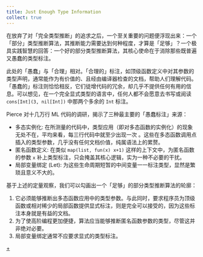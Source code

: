 ```yaml
---
title: Just Enough Type Information
collect: true
---
```


在放弃了对「完全类型推断」的追求之后，一个至关重要的问题便浮现出来：一个「部分」类型推断算法，其推断能力需要达到何种程度，才算是「足够」？一个极具实践智慧的回答：一个好的部分类型推断算法，其核心使命在于消除那些既普遍又愚蠢的类型标注。

此处的「愚蠢」与「合理」相对。「合理的」标注，如顶级函数定义中对其参数的类型声明，通常能作为有价值的、且经由编译器检查的文档，帮助人们理解代码。「愚蠢的」标注则恰恰相反，它们徒增代码的冗余，却几乎不提供任何有用的信息。可以想见，在一个完全显式类型的语言中，任何人都不会愿意去书写或阅读 `cons[Int](3, nil[Int])` 中那两个多余的 `Int` 标注。

Pierce 对十几万行 ML 代码的调研，揭示了三种最主要的「愚蠢标注」来源：

- 多态实例化: 在所测量的代码中，类型应用（即对多态函数的实例化）的现象无处不在，平均来看，每三行代码中就至少出现一次 。这些在多态函数调用点插入的类型参数，几乎没有任何文档价值，纯属语法上的累赘。
- 匿名函数定义: 在类似 `map(list, fun(x) x+1)` 这样的上下文中，为匿名函数的参数 `x` 补上类型标注，只会掩盖其核心逻辑，实为一种不必要的干扰。
- 局部变量绑定 (Let): 为这些生命周期短暂的中间变量一一标注类型，显然是繁琐且意义不大的。

基于上述的定量观察，我们可以勾画出一个「足够」的部分类型推断算法的轮廓：

1. 它必须能够推断出多态函数应用中的类型参数。与此同时，要求程序员为顶级函数或相对稀少的局部函数提供显式标注，则是完全可以接受的，因为这些标注本身就是有益的文档。
2. 为了使高阶编程更加便捷，算法应当能够推断匿名函数参数的类型，尽管这并非绝对必要。
3. 局部变量绑定通常不应要求显式的类型标注。

[+](/blog/lti/strategies.md#:embed)